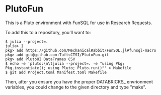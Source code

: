 # PlutoFun
This is a Pluto environment with FunSQL for use in Research Requests.

To add this to a repository, you'll want to:

```
$ julia --project=.
julia> ]
pkg> add https://github.com/MechanicalRabbit/FunSQL.jl#funsql-macro
pkg> add git@github.com:TuftsCTSI/PlutoFun.git
pkg> add PlutoUI DataFrames CSV
$ echo -e 'pluto:\n\tjulia --project=. -e "using Pkg; Pkg.instantiate(); using Pluto; Pluto.run()"' > Makefile
$ git add Project.toml Manifest.toml Makefile
```

Then, after you ensure you have the proper DATABRICKS_ envrionment variables, you could change to the given directory and type "make".
